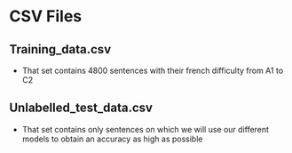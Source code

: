 # CSV Files
## Training_data.csv
- That set contains 4800 sentences with their french difficulty from A1 to C2
## Unlabelled_test_data.csv
- That set contains only sentences on which we will use our different models to obtain an accuracy as high as possible       
